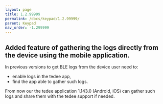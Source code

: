 ```yaml
---
layout: page
title: 1.2.99999
permalink: /docs/keypad/1.2.99999/
parent: Keypad
nav_order: -1.299999
---
```


## Added feature of gathering the logs directly from the device using the mobile application.

In previous versions to get BLE logs from the device user need to:
- enable logs in the tedee app,
- find the app able to gather such logs.

From now our the tedee application 1.143.0 (Android, iOS) can gather such logs and share them with the tedee support if needed.
